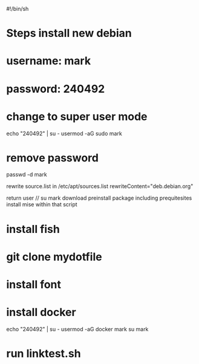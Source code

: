 #!/bin/sh

# Steps install new debian
# username: mark
# password: 240492

# change to super user mode 
echo "240492" | su -
usermod -aG sudo mark

# remove password
passwd -d mark

rewrite source.list in /etc/apt/sources.list
rewriteContent="deb.debian.org"

return user // su mark
download preinstall package including prequitesites 
install mise within that script

# install fish
# git clone mydotfile
# install font
# install docker
echo "240492" | su -
usermod -aG docker mark
su mark

# run linktest.sh
